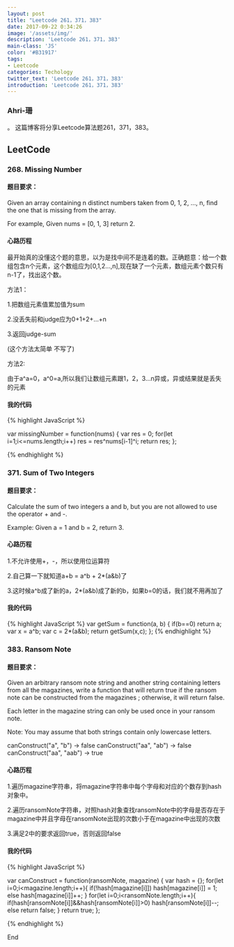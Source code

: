 ```yaml
---
layout: post
title: "Leetcode 261，371，383"
date: 2017-09-22 0:34:26
image: '/assets/img/'
description: 'Leetcode 261，371，383'
main-class: 'JS'
color: '#B31917'
tags:
- Leetcode
categories: Techology
twitter_text: 'Leetcode 261，371，383'
introduction: 'Leetcode 261，371，383'
---
```


### Ahri-珊
。
这篇博客将分享Leetcode算法题261，371，383。

## LeetCode

### 268. Missing Number

#### 题目要求：

Given an array containing n distinct numbers taken from 0, 1, 2, ..., n, find the one that is missing from the array.

For example,
Given nums = [0, 1, 3] return 2.

#### 心路历程

最开始真的没懂这个题的意思，以为是找中间不是连着的数。正确题意：给一个数组包含n个元素，这个数组应为[0,1,2...,n],现在缺了一个元素，数组元素个数只有n-1了，找出这个数。

方法1：

1.把数组元素值累加值为sum

2.没丢失前和judge应为0+1+2+...+n

3.返回judge-sum

(这个方法太简单 不写了)

方法2:

由于a^a=0，a^0=a,所以我们让数组元素跟1，2，3...n异或，异或结果就是丢失的元素

#### 我的代码

{% highlight JavaScript %}

var missingNumber = function(nums) {
    var res = 0;
    for(let i=1;i<=nums.length;i++)
        res = res^nums[i-1]^i;
    return res;
};

{% endhighlight %}

### 371. Sum of Two Integers

#### 题目要求：

Calculate the sum of two integers a and b, but you are not allowed to use the operator + and -.

Example:
Given a = 1 and b = 2, return 3.

#### 心路历程

1.不允许使用+，-，所以使用位运算符

 2.自己算一下就知道a+b = a^b + 2*(a&b)了
 
 3.这时候a^b成了新的a，2*(a&b)成了新的b，如果b=0的话，我们就不用再加了

#### 我的代码

{% highlight JavaScript %}
 var getSum = function(a, b) {
    if(b==0)
        return a;
    var x = a^b;
    var c = 2*(a&b);
    return getSum(x,c);
};
{% endhighlight %}


### 383. Ransom Note

#### 题目要求：

Given an arbitrary ransom note string and another string containing letters from all the magazines, write a function that will return true if the ransom note can be constructed from the magazines ; otherwise, it will return false.

Each letter in the magazine string can only be used once in your ransom note.

Note:
You may assume that both strings contain only lowercase letters.

canConstruct("a", "b") -> false
canConstruct("aa", "ab") -> false
canConstruct("aa", "aab") -> true

#### 心路历程

 1.遍历magazine字符串，将magazine字符串中每个字母和对应的个数存到hash对象中。
 
 2.遍历ransomNote字符串，对照hash对象查找ransomNote中的字母是否存在于magazine中并且字母在ransomNote出现的次数小于在magazine中出现的次数
 
 3.满足2中的要求返回true，否则返回false

#### 我的代码

{% highlight JavaScript %}

var canConstruct = function(ransomNote, magazine) {
   var hash = {};
    for(let i=0;i<magazine.length;i++){
        if(!hash[magazine[i]])
            hash[magazine[i]] = 1;
        else
            hash[magazine[i]]++;
    }
    for(let i=0;i<ransomNote.length;i++){
        if(hash[ransomNote[i]]&&hash[ransomNote[i]]>0)
            hash[ransomNote[i]]--;
        else
            return false;
    }
    return true;
};

{% endhighlight %}

End

